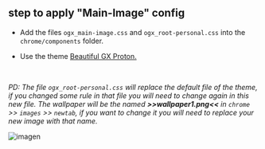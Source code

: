 ## step to apply "Main-Image" config

<ul><li><p>Add the files <code>ogx_main-image.css</code> and <code>ogx_root-personal.css</code> into the <code>chrome/components</code> folder.</p></li><li>Use the theme <a href="https://addons.mozilla.org/es/firefox/addon/beautiful-opera-gx-proton/">Beautiful GX Proton.</a></li></ul></br>

<p><i>PD: The file <code>ogx_root-personal.css</code> will replace the default file of the theme, if you changed some rule in that file you will 
  need to change again in this new file. The wallpaper will be the named <b>>>wallpaper1.png<<</b> in <code>chrome</code> >> <code>images</code> >> <code>newtab</code>, if you want to change it you will need to replace your new image with that name.</i></p>
  
![imagen](https://user-images.githubusercontent.com/22057609/187052998-35e41223-3247-4d94-b1f1-8ca9ddd5dca7.png)
